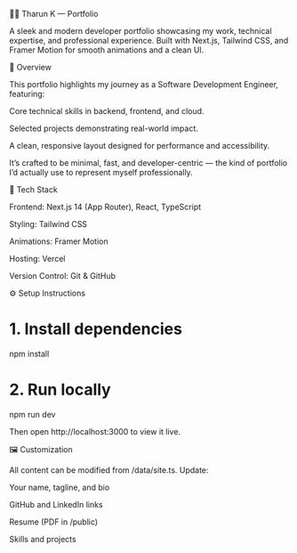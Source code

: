 🧑‍💻 Tharun K — Portfolio

A sleek and modern developer portfolio showcasing my work, technical expertise, and professional experience.
Built with Next.js, Tailwind CSS, and Framer Motion for smooth animations and a clean UI.

🚀 Overview

This portfolio highlights my journey as a Software Development Engineer, featuring:

Core technical skills in backend, frontend, and cloud.

Selected projects demonstrating real-world impact.

A clean, responsive layout designed for performance and accessibility.

It’s crafted to be minimal, fast, and developer-centric — the kind of portfolio I’d actually use to represent myself professionally.

🧩 Tech Stack

Frontend: Next.js 14 (App Router), React, TypeScript

Styling: Tailwind CSS

Animations: Framer Motion

Hosting: Vercel

Version Control: Git & GitHub

⚙️ Setup Instructions
# 1. Install dependencies
npm install

# 2. Run locally
npm run dev


Then open http://localhost:3000
 to view it live.

🖼️ Customization

All content can be modified from /data/site.ts.
Update:

Your name, tagline, and bio

GitHub and LinkedIn links

Resume (PDF in /public)

Skills and projects
